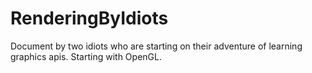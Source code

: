 # RenderingByIdiots

Document by two idiots who are starting on their adventure of learning graphics apis. Starting with OpenGL.
